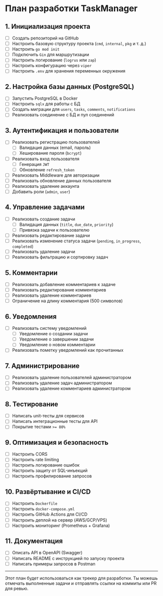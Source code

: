 # План разработки TaskManager

## 1. Инициализация проекта
- [ ] Создать репозиторий на GitHub
- [ ] Настроить базовую структуру проекта (`cmd`, `internal`, `pkg` и т. д.)
- [ ] Настроить `go mod init`
- [ ] Подключить `Gin` для маршрутизации
- [ ] Настроить логирование (`logrus` или `zap`)
- [ ] Настроить конфигурацию через `viper`
- [ ] Настроить `.env` для хранения переменных окружения

## 2. Настройка базы данных (PostgreSQL)
- [ ] Запустить PostgreSQL в Docker
- [ ] Настроить `sqlx` для работы с БД
- [ ] Создать миграции для `users`, `tasks`, `comments`, `notifications`
- [ ] Реализовать соединение с БД и пул соединений

## 3. Аутентификация и пользователи
- [ ] Реализовать регистрацию пользователей
  - [ ] Валидация данных (email, пароль)
  - [ ] Хеширование пароля (`bcrypt`)
- [ ] Реализовать вход пользователя
  - [ ] Генерация `JWT`
  - [ ] Обновление `refresh_token`
- [ ] Реализовать Middleware для авторизации
- [ ] Реализовать обновление данных пользователя
- [ ] Реализовать удаление аккаунта
- [ ] Добавить роли (`admin`, `user`)

## 4. Управление задачами
- [ ] Реализовать создание задачи
  - [ ] Валидация данных (`title`, `due_date`, `priority`)
  - [ ] Привязка задачи к пользователю
- [ ] Реализовать редактирование задачи
- [ ] Реализовать изменение статуса задачи (`pending`, `in_progress`, `completed`)
- [ ] Реализовать удаление задачи
- [ ] Реализовать фильтрацию и сортировку задач

## 5. Комментарии
- [ ] Реализовать добавление комментариев к задаче
- [ ] Реализовать редактирование комментариев
- [ ] Реализовать удаление комментариев
- [ ] Ограничение на длину комментария (500 символов)

## 6. Уведомления
- [ ] Реализовать систему уведомлений
  - [ ] Уведомление о создании задачи
  - [ ] Уведомление о завершении задачи
  - [ ] Уведомление о новом комментарии
- [ ] Реализовать пометку уведомлений как прочитанных

## 7. Администрирование
- [ ] Реализовать удаление пользователей администратором
- [ ] Реализовать удаление задач администратором
- [ ] Реализовать удаление комментариев администратором

## 8. Тестирование
- [ ] Написать unit-тесты для сервисов
- [ ] Написать интеграционные тесты для API
- [ ] Покрытие тестами `>= 80%`

## 9. Оптимизация и безопасность
- [ ] Настроить CORS
- [ ] Настроить rate limiting
- [ ] Настроить логирование ошибок
- [ ] Настроить защиту от SQL-инъекций
- [ ] Настроить профилирование запросов

## 10. Развёртывание и CI/CD
- [ ] Настроить `Dockerfile`
- [ ] Настроить `docker-compose.yml`
- [ ] Настроить GitHub Actions для CI/CD
- [ ] Настроить деплой на сервер (AWS/GCP/VPS)
- [ ] Настроить мониторинг (Prometheus + Grafana)

## 11. Документация
- [ ] Описать API в OpenAPI (Swagger)
- [ ] Написать README с инструкцией по запуску проекта
- [ ] Написать примеры запросов в Postman

---

Этот план будет использоваться как трекер для разработки. Ты можешь отмечать выполненные задачи и отправлять ссылки на коммиты или PR для ревью.
